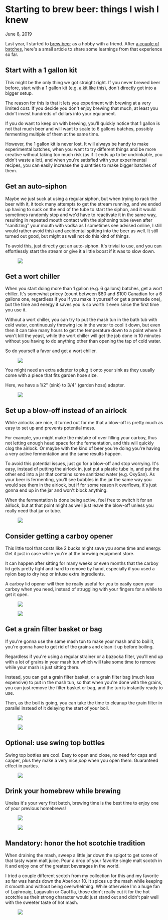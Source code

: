 Starting to brew beer: things I wish I knew
===========================================
June 8, 2019

Last year, I started to [brew beer](https://photography.codejam.info/2018/2018-11-26-brewing.html)
as a hobby with a friend. After [a couple of batches](https://github.com/valeriangalliat/sans-pression),
here's a small article to share some learnings from that experience so far.

Start with a 1 gallon kit
-------------------------

This might be the only thing we got straight right. If you never brewed
beer before, start with a 1 gallon kit (e.g. [a kit like this](https://www.beergrains.com/1-Gallon-Starter-Kit/)),
don't directly get into a bigger setup.

The reason for this is that it lets you experiment with brewing at a
very limited cost. If you decide you don't enjoy brewing that much, at
least you didn't invest hundreds of dollars into your equipment.

If you do want to keep on with brewing, you'll quickly notice that 1
gallon is not that much beer and will want to scale to 6 gallons
batches, possibly fermenting multiple of them at the same time.

However, the 1 gallon kit is never lost. It will always be handy to make
experimental batches, when you want to try different things and be more
creative without taking too much risk (as if it ends up to be
undrinkable, you didn't waste a lot), and when you're satisfied with
your experimental recipes, you can easily increase the quantities to
make bigger batches of them.

Get an auto-siphon
------------------

Maybe we just suck at using a regular siphon, but when trying to rack
the beer with it, it took many attempts to get the stream running, and
we ended up having to suck on the end of the tube to start the siphon,
and it would sometimes randomly stop and we'd have to reactivate it in
the same way, resulting in repeated mouth contact with the siphoning
tube (even after "sanitizing" your mouth with vodka as I sometimes see
advised online, I still would rather avoid this) and accidental spitting
into the beer as well. It still turned out good, but might as well not
do this kind of things.

To avoid this, just directly get an auto-siphon. It's trivial to use,
and you can effortlessly start the stream or give it a little boost if
it was to slow down.

<figure class="center">
  <a href="https://photography.codejam.info/photos/P2640263.html">
    <img src="https://photography.codejam.info/photos/hd/P2640263.jpg">
  </a>
</figure>

Get a wort chiller
------------------

When you start doing more than 1 gallon (e.g. 6 gallons) batches, get a
wort chiller. It's somewhat pricey (count between $80 and $100 Canadian
for a 6 gallons one, regardless if you if you make it yourself or get a
premade one), but the time and energy it saves you is so worth it even
since the first time you use it.

Without a wort chiller, you can try to put the mash tun in the bath tub
with cold water, continuously throwing ice in the water to cool it down,
but even then it can take many hours to get the temperature down to a
point where it won't kill the yeast, while the wort chiller will get the
job done in 10 minutes without you having to do anything other than
opening the tap of cold water.

So do yourself a favor and get a wort chiller.

<figure class="center">
  <a href="https://photography.codejam.info/photos/P2640253.html">
    <img src="https://photography.codejam.info/photos/hd/P2640253.jpg">
  </a>
</figure>

You might need an extra adapter to plug it onto your sink as they
usually come with a piece that fits garden hose size.

Here, we have a 1/2" (sink) to 3/4" (garden hose) adapter.

<figure class="center">
  <a href="https://photography.codejam.info/photos/P2640255.html">
    <img src="https://photography.codejam.info/photos/hd/P2640255.jpg">
  </a>
</figure>

Set up a blow-off instead of an airlock
---------------------------------------

While airlocks are nice, it turned out for me that a blow-off is pretty
much as easy to set up and prevents potential mess.

For example, you might make the mistake of over filling your carboy,
thus not letting enough head space for the fermentation, and this will
quickly clog the airlock. Or maybe with the kind of beer you're doing
you're having a very active fermentation and the same results happen.

To avoid this potential issues, just go for a blow-off and stop
worrying. It's easy, instead of putting the airlock in, just put a
plastic tube in, and put the other end into a jar that contains some
sanitized water (e.g. OxySan). As your beer is fermenting, you'll see
bubbles in the jar the same way you would see them in the airlock, but
if for some reason it overflows, it's just gonna end up in the jar and
won't block anything.

When the fermentation is done being active, feel free to switch it for
an airlock, but at that point might as well just leave the blow-off
unless you really need that jar or tube.

<figure class="center">
  <a href="https://photography.codejam.info/photos/P2640264.html">
    <img src="https://photography.codejam.info/photos/hd/P2640264.jpg">
  </a>
</figure>

Consider getting a carboy opener
--------------------------------

This little tool that costs like 2 bucks might save you some time and
energy. Get it just in case while you're at the brewing equipment store.

It can happen after sitting for many weeks or even months that the
carboy lid gets pretty tight and hard to remove by hand, especially
if you used a nylon bag to dry hop or infuse extra ingredients.

A carboy lid opener will then be really useful for you to easily open
your carboy when you need, instead of struggling with your fingers for
a while to get it open.

<figure class="center">
  <a href="https://photography.codejam.info/photos/P2640257.html">
    <img src="https://photography.codejam.info/photos/hd/P2640257.jpg">
  </a>
</figure>

<figure class="center">
  <a href="https://photography.codejam.info/photos/P2640259.html">
    <img src="https://photography.codejam.info/photos/hd/P2640259.jpg">
  </a>
</figure>

Get a grain filter basket or bag
--------------------------------

If you're gonna use the same mash tun to make your mash and to boil it,
you're gonna have to get rid of the grains and clean it up before
boiling.

Regardless if you're using a regular strainer or a bazooka filter,
you'll end up with a lot of grains in your mash tun which will take some
time to remove while your mash is just sitting there.

Instead, you can get a grain filter basket, or a grain filter bag (much
less expensive) to put in the mash tun, so that when you're done with
the grains, you can just remove the filter basket or bag, and the tun is
instantly ready to use.

Then, as the boil is going, you can take the time to cleanup the grain
filter in parallel instead of it delaying the start of your boil.

<figure class="center">
  <a href="https://photography.codejam.info/photos/P2640248.html">
    <img src="https://photography.codejam.info/photos/hd/P2640248.jpg">
  </a>
</figure>

<figure class="center">
  <a href="https://photography.codejam.info/photos/P2640251.html">
    <img src="https://photography.codejam.info/photos/hd/P2640251.jpg">
  </a>
</figure>

Optional: use swing top bottles
-------------------------------

Swing top bottles are cool. Easy to open and close, no need for caps and
capper, plus they make a very nice *pop* when you open them. Guaranteed
effect in parties.

<figure class="center">
  <a href="https://photography.codejam.info/photos/P2600461.html">
    <img src="https://photography.codejam.info/photos/hd/P2600461.jpg">
  </a>
</figure>

Drink your homebrew while brewing
---------------------------------

Unelss it's your very first batch, brewing time is the best time to
enjoy one of your previous homebrews!

<figure class="center">
  <a href="https://photography.codejam.info/photos/P2580621.html">
    <img src="https://photography.codejam.info/photos/hd/P2580621.jpg">
  </a>
</figure>

<figure class="center">
  <a href="https://photography.codejam.info/photos/P2580635.html">
    <img src="https://photography.codejam.info/photos/hd/P2580635.jpg">
  </a>
</figure>

Mandatory: honor the hot scotchie tradition
-------------------------------------------

When draining the mash, sweep a little jar down the spigot to get some
of that tasty warm malt juice. Pour a drop of your favorite single malt
scotch in it and enjoy one of the greatest beverages in the world.

I tried a couple different scotch from my collection for this and my
favorite so far was hands down the Aberlour 10. It spices up the mash
while keeping it smooth and without being overwhelming. While otherwise
I'm a huge fan of Laphroaig, Lagavulin or Caol Ila, those didn't really
cut it for the hot scotchie as their strong character would just stand
out and didn't pair well with the sweeter taste of hot mash.

<figure class="center">
  <a href="https://photography.codejam.info/photos/P2640272.html">
    <img src="https://photography.codejam.info/photos/hd/P2640272.jpg">
  </a>
</figure>

